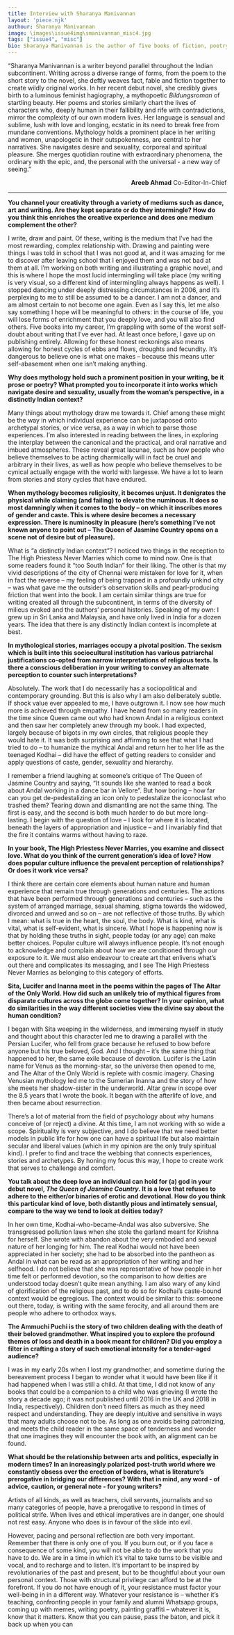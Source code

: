 ```yaml
---
title: Interview with Sharanya Manivannan
layout: 'piece.njk'
authour: Sharanya Manivannan
image: \images\issue4img\smanivannan_misc4.jpg
tags: ["issue4", "misc"]
bio: Sharanya Manivannan is the author of five books of fiction, poetry and children’s literature, including the novel, The Queen of Jasmine Country, which was longlisted for the 2019 JCB Prize, and the short story collection, The High Priestess Never Marries, which won the 2015-2016 South Asia Laadli Media and Advertising Award for Gender Sensitivity (Best Book – Fiction).
---
```


“Sharanya Manivannan is a writer beyond parallel throughout the Indian subcontinent. Writing across a diverse range of forms, from the poem to the short story to the novel, she deftly weaves fact, fable and fiction together to create wildly original works. In her recent debut novel, she credibly gives birth to a luminous feminist hagiography, a mythopoetic *Bildungsroman* of startling beauty. Her poems and stories similarly chart the lives of characters who, deeply human in their fallibility and rife with contradictions, mirror the complexity of our own modern lives. Her language is sensual and sublime, lush with love and longing, ecstatic in its need to break free from mundane conventions. Mythology holds a prominent place in her writing and women, unapologetic in their outspokenness, are central to her narratives. She navigates desire and sexuality, corporeal and spiritual pleasure. She merges quotidian routine with extraordinary phenomena, the ordinary with the epic, and, the personal with the universal - a new way of seeing.”
<div style="text-align: right">

**Areeb Ahmad**
Co-Editor-In-Chief
</div>

***

**You channel your creativity through a variety of mediums such as dance, art and writing. Are they kept separate or do they intermingle? How do you think this enriches the creative experience and does one medium complement the other?**

I write, draw and paint. Of these, writing is the medium that I’ve had the most rewarding, complex relationship with. Drawing and painting were things I was told in school that I was not good at, and it was amazing for me to discover after leaving school that I enjoyed them and was not bad at them at all. I’m working on both writing and illustrating a graphic novel, and this is where I hope the most lucid intermingling will take place (my writing is very visual, so a different kind of intermingling always happens as well). I stopped dancing under deeply distressing circumstances in 2006, and it’s perplexing to me to still be assumed to be a dancer. I am not a dancer, and am almost certain to not become one again. Even as I say this, let me also say something I hope will be meaningful to others: in the course of life, you will lose forms of enrichment that you deeply love, and you will also find others. Five books into my career, I’m grappling with some of the worst self-doubt about writing that I’ve ever had. At least once before, I gave up on publishing entirely. Allowing for these honest reckonings also means allowing for honest cycles of ebbs and flows, droughts and fecundity. It’s dangerous to believe one is what one makes – because this means utter self-abasement when one isn’t making anything.

**Why does mythology hold such a prominent position in your writing, be it prose or poetry? What prompted you to incorporate it into works which navigate desire and sexuality, usually from the woman’s perspective, in a distinctly Indian context?**

Many things about mythology draw me towards it. Chief among these might be the way in which individual experience can be juxtaposed onto archetypal stories, or vice versa, as a way in which to parse those experiences. I’m also interested in reading between the lines, in exploring the interplay between the canonical and the practical, and oral narrative and imbued atmospheres. These reveal great lacunae, such as how people who believe themselves to be acting dharmically will in fact be cruel and arbitrary in their lives, as well as how people who believe themselves to be cynical actually engage with the world with largesse. We have a lot to learn from stories and story cycles that have endured.

**When mythology becomes religiosity, it becomes unjust. It denigrates the physical while claiming (and failing) to elevate the numinous. It does so most damningly when it comes to the body – on which it inscribes mores of gender and caste. This is where desire becomes a necessary expression. There is numinosity in pleasure (here’s something I’ve not known anyone to point out – The Queen of Jasmine Country opens on a scene not of desire but of pleasure).**

What is “a distinctly Indian context”? I noticed two things in the reception to The High Priestess Never Marries which come to mind now. One is that some readers found it “too South Indian” for their liking. The other is that my vivid descriptions of the city of Chennai were mistaken for love for it, when in fact the reverse – my feeling of being trapped in a profoundly unkind city – was what gave me the outsider’s observation skills and pearl-producing friction that went into the book. I am certain similar things are true for writing created all through the subcontinent, in terms of the diversity of milieus evoked and the authors’ personal histories. Speaking of my own: I grew up in Sri Lanka and Malaysia, and have only lived in India for a dozen years. The idea that there is any distinctly Indian context is incomplete at best.

**In mythological stories, marriages occupy a pivotal position. The sexism which is built into this sociocultural institution has various patriarchal justifications co-opted from narrow interpretations of religious texts. Is there a conscious deliberation in your writing to convey an alternate perception to counter such interpretations?**

Absolutely. The work that I do necessarily has a sociopolitical and contemporary grounding. But this is also why I am also deliberately subtle. If shock value ever appealed to me, I have outgrown it. I now see how much more is achieved through empathy. I have heard from so many readers in the time since Queen came out who had known Andal in a religious context and then saw her completely anew through my book. I had expected, largely because of bigots in my own circles, that religious people they would hate it. It was both surprising and affirming to see that what I had tried to do – to humanize the mythical Andal and return her to her life as the teenaged Kodhai – did have the effect of getting readers to consider and apply questions of caste, gender, sexuality and hierarchy.

I remember a friend laughing at someone’s critique of The Queen of Jasmine Country and saying, “It sounds like she wanted to read a book about Andal working in a dance bar in Vellore”. But how boring – how far can you get de-pedestalizing an icon only to pedestalize the iconoclast who trashed them? Tearing down and dismantling are not the same thing. The first is easy, and the second is both much harder to do but more long-lasting. I begin with the question of love – I look for where it is located, beneath the layers of appropriation and injustice – and I invariably find that the fire it contains warms without having to raze.

**In your book, The High Priestess Never Marries, you examine and dissect love. What do you think of the current generation’s idea of love? How does popular culture influence the prevalent perception of relationships? Or does it work vice versa?**

I think there are certain core elements about human nature and human experience that remain true through generations and centuries. The actions that have been performed through generations and centuries – such as the system of arranged marriage, sexual shaming, stigma towards the widowed, divorced and unwed and so on – are not reflective of those truths. By which I mean: what is true in the heart, the soul, the body. What is kind, what is vital, what is self-evident, what is sincere. What I hope is happening now is that by holding these truths in sight, people today (or any age) can make better choices. Popular culture will always influence people. It’s not enough to acknowledge and complain about how we are conditioned through our exposure to it. We must also endeavour to create art that enlivens what’s out there and complicates its messaging, and I see The High Priestess Never Marries as belonging to this category of efforts.

**Sita, Lucifer and Inanna meet in the poems within the pages of The Altar of the Only World. How did such an unlikely trio of mythical figures from disparate cultures across the globe come together? In your opinion, what do similarities in the way different societies view the divine say about the human condition?**

I began with Sita weeping in the wilderness, and immersing myself in study and thought about this character led me to drawing a parallel with the Persian Lucifer, who fell from grace because he refused to bow before anyone but his true beloved, God. And I thought – it’s the same thing that happened to her, the same exile because of devotion. Lucifer is the Latin name for Venus as the morning-star, so the universe then opened to me, and The Altar of the Only World is replete with cosmic imagery. Chasing Venusian mythology led me to the Sumerian Inanna and the story of how she meets her shadow-sister in the underworld. Altar grew in scope over the 8.5 years that I wrote the book. It began with the afterlife of love, and then became about resurrection.

There’s a lot of material from the field of psychology about why humans conceive of (or reject) a divine. At this time, I am not working with so wide a scope. Spirituality is very subjective, and I do believe that we need better models in public life for how one can have a spiritual life but also maintain secular and liberal values (which in my opinion are the only truly spiritual kind). I prefer to find and trace the webbing that connects experiences, stories and archetypes. By honing my focus this way, I hope to create work that serves to challenge and comfort.

**You talk about the deep love an individual can hold for (a) god in your debut novel, *The Queen of Jasmine Country*. It is a love that refuses to adhere to the either/or binaries of erotic and devotional. How do you think this particular kind of love, both distantly pious and intimately sensual, compare to the way we tend to look at deities today?**

In her own time, Kodhai-who-became-Andal was also subversive. She transgressed pollution laws when she stole the garland meant for Krishna for herself. She wrote with abandon about the very embodied and sexual nature of her longing for him. The real Kodhai would not have been appreciated in her society; she had to be absorbed into the pantheon as Andal in what can be read as an appropriation of her writing and her selfhood. I do not believe that she was representative of how people in her time felt or performed devotion, so the comparison to how deities are understood today doesn’t quite mean anything. I am also wary of any kind of glorification of the religious past, and to do so for Kodhai’s caste-bound context would be egregious. The context would be similar to this: someone out there, today, is writing with the same ferocity, and all around them are people who adhere to orthodox ways.

**The Ammuchi Puchi is the story of two children dealing with the death of their beloved grandmother. What inspired you to explore the profound themes of loss and death in a book meant for children? Did you employ a filter in crafting a story of such emotional intensity for a tender-aged audience?**

I was in my early 20s when I lost my grandmother, and sometime during the bereavement process I began to wonder what it would have been like if it had happened when I was still a child. At that time, I did not know of any books that could be a companion to a child who was grieving (I wrote the story a decade ago; it was not published until 2016 in the UK and 2018 in India, respectively). Children don’t need filters as much as they need respect and understanding. They are deeply intuitive and sensitive in ways that many adults choose not to be. As long as one avoids being patronizing, and meets the child reader in the same space of tenderness and wonder that one imagines they will encounter the book with, an alignment can be found.

**What should be the relationship between arts and politics, especially in modern times? In an increasingly polarized post-truth world where we constantly obsess over the erection of borders, what is literature’s prerogative in bridging our differences? With that in mind, any word - of advice, caution, or general note - for young writers?**

Artists of all kinds, as well as teachers, civil servants, journalists and so many categories of people, have a prerogative to respond in times of political strife. When lives and ethical imperatives are in danger, one should not rest easy. Anyone who does is in favour of the slide into evil.

However, pacing and personal reflection are both very important. Remember that there is only one of you. If you burn out, or if you face a consequence of some kind, you will not be able to do the work that you have to do. We are in a time in which it’s vital to take turns to be visible and vocal, and to recharge and to listen. It’s important to be inspired by revolutionaries of the past and present, but to be thoughtful about your own personal context. Those with structural privilege can afford to be at the forefront. If you do not have enough of it, your resistance must factor your well-being in in a different way. Whatever your resistance is – whether it’s teaching, confronting people in your family and alumni Whatsapp groups, coming up with memes, writing poetry, painting graffiti – whatever it is, know that it matters. Know that you can pause, pass the baton, and pick it back up when you can